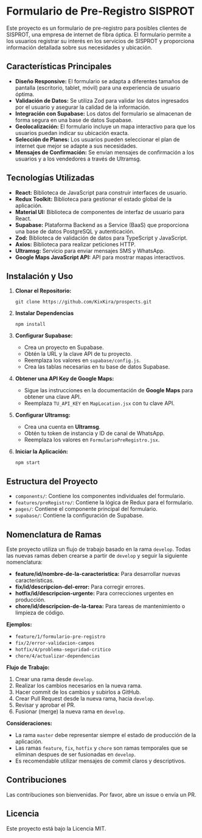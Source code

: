 # Formulario de Pre-Registro SISPROT

Este proyecto es un formulario de pre-registro para posibles clientes de SISPROT, una empresa de internet de fibra óptica. El formulario permite a los usuarios registrar su interés en los servicios de SISPROT y proporciona información detallada sobre sus necesidades y ubicación.

## Características Principales

* **Diseño Responsive:** El formulario se adapta a diferentes tamaños de pantalla (escritorio, tablet, móvil) para una experiencia de usuario óptima.
* **Validación de Datos:** Se utiliza Zod para validar los datos ingresados por el usuario y asegurar la calidad de la información.
* **Integración con Supabase:** Los datos del formulario se almacenan de forma segura en una base de datos Supabase.
* **Geolocalización:** El formulario incluye un mapa interactivo para que los usuarios puedan indicar su ubicación exacta.
* **Selección de Planes:** Los usuarios pueden seleccionar el plan de internet que mejor se adapte a sus necesidades.
* **Mensajes de Confirmación:** Se envían mensajes de confirmación a los usuarios y a los vendedores a través de Ultramsg.

## Tecnologías Utilizadas

* **React:** Biblioteca de JavaScript para construir interfaces de usuario.
* **Redux Toolkit:** Biblioteca para gestionar el estado global de la aplicación.
* **Material UI:** Biblioteca de componentes de interfaz de usuario para React.
* **Supabase:** Plataforma Backend as a Service (BaaS) que proporciona una base de datos PostgreSQL y autenticación.
* **Zod:** Biblioteca de validación de datos para TypeScript y JavaScript.
* **Axios:** Biblioteca para realizar peticiones HTTP.
* **Ultramsg:** Servicio para enviar mensajes SMS y WhatsApp.
* **Google Maps JavaScript API:** API para mostrar mapas interactivos.

## Instalación y Uso

1. **Clonar el Repositorio:**
   ```
   git clone https://github.com/KixKira/prospects.git
   ```

2. **Instalar Dependencias**
   ```
   npm install
   ```

3. **Configurar Supabase:**
   * Crea un proyecto en Supabase.
   * Obtén la URL y la clave API de tu proyecto.
   * Reemplaza los valores en `supabase/config.js`.
   * Crea las tablas necesarias en tu base de datos Supabase.

4. **Obtener una API Key de Google Maps:**
   * Sigue las instrucciones en la documentación de **Google Maps** para obtener una clave API.
   * Reemplaza `TU_API_KEY` en `MapLocation.jsx` con tu clave API.

5. **Configurar Ultramsg:**
   * Crea una cuenta en **Ultramsg**.
   * Obtén tu token de instancia y ID de canal de WhatsApp.
   * Reemplaza los valores en `FormularioPreRegistro.jsx`.

6. **Iniciar la Aplicación:**
   ```
   npm start
   ```

## Estructura del Proyecto

* `components/`: Contiene los componentes individuales del formulario.
* `features/preRegistro/`: Contiene la lógica de Redux para el formulario.
* `pages/`: Contiene el componente principal del formulario.
* `supabase/`: Contiene la configuración de Supabase.

## Nomenclatura de Ramas

Este proyecto utiliza un flujo de trabajo basado en la rama `develop`. Todas las nuevas ramas deben crearse a partir de `develop` y seguir la siguiente nomenclatura:

* **feature/id/nombre-de-la-caracteristica:** Para desarrollar nuevas características.
* **fix/id/descripcion-del-error:** Para corregir errores.
* **hotfix/id/descripcion-urgente:** Para correcciones urgentes en producción.
* **chore/id/descripcion-de-la-tarea:** Para tareas de mantenimiento o limpieza de código.

**Ejemplos:**

* `feature/1/formulario-pre-registro`
* `fix/2/error-validacion-campos`
* `hotfix/4/problema-seguridad-critico`
* `chore/4/actualizar-dependencias`

**Flujo de Trabajo:**

1. Crear una rama desde `develop`.
2. Realizar los cambios necesarios en la nueva rama.
3. Hacer commit de los cambios y subirlos a GitHub.
4. Crear Pull Request desde la nueva rama, hacia `develop`.
5. Revisar y aprobar el PR.
6. Fusionar (merge) la nueva rama en `develop`.

**Consideraciones:**

* La rama `master` debe representar siempre el estado de producción de la aplicación.
* Las ramas `feature`, `fix`, `hotfix` y `chore` son ramas temporales que se eliminan despues de ser fusionadas en `develop`.
* Es recomendable utilizar mensajes de commit claros y descriptivos.

## Contribuciones

Las contribuciones son bienvenidas. Por favor, abre un issue o envía un PR.

## Licencia

Este proyecto está bajo la Licencia MIT.